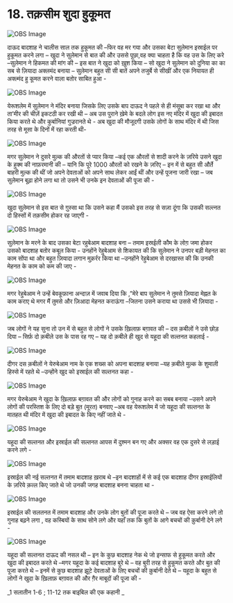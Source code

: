 # 18. तक़सीम शुदा हुकूमत  

![OBS Image](https://cdn.door43.org/obs/jpg/360px/obs-en-18-01.jpg)

 दाऊद  बादशाह ने चालीस साल तक हुकूमत की –फिर वह मर गया और उसका बेटा सुलेमान इस्राईल पर हुकूमत करने लगा – खुदा ने सुलेमान से बात की और उससे पूछा,वह क्या चाहता है कि वह उस के लिए करे –सुलेमान ने हिकमत की मांग की – इस बात ने खुदा को ख़ुश किया – सो खुदा ने सुलेमान को दुनिया का का सब से ज़ियादा अक्लमंद बनाया – सुलेमान बहुत सी सी बातें अपने तजुर्बे से सीखीं और एक नियायत ही अक्ल्मंद  हु कूमत करने वाला बतोर साबित हुआ -  

![OBS Image](https://cdn.door43.org/obs/jpg/360px/obs-en-18-02.jpg)

येरूशलेम में सुलेमान ने मंदिर बनाया जिसके लिए उसके बाप दाऊद ने पहले से ही मंसूबा कर रखा था और ता’मीर की चीज़ें इकटठी कर रखी थी – अब उस पुराने ख़ेमे के बदले लोग इस नए मंदिर में खुदा की इबादत किया करते थे और कुर्बानियां गुज्ररानते थे - अब खुदा की मौजूदगी उसके लोगों के साथ मंदिर में थी जिस तरह से मूसा के दिनों में रहा करती थी-   

![OBS Image](https://cdn.door43.org/obs/jpg/360px/obs-en-18-03.jpg)

मगर सुलेमान ने दुसरे मुल्क की औरतों से प्यार किया –कई एक औरतों से शादी करने के ज़रिये उसने खुदा के हुक्म की नाफ़रमानी की – यानि कि पूरे 1000 औरतों को रखने के ज़रिए – इन में से बहुत सी और्ते  बाहरी मुल्क की थीं जो अपने देवताओं को अपने साथ लेकर आईं थीं और उन्हें पूजना जारी रखा – जब सुलेमान बूढ़ा होने लगा था तो उसने भी उनके इन देवताओं की पूजा की -    

![OBS Image](https://cdn.door43.org/obs/jpg/360px/obs-en-18-04.jpg)

खुदा सुलेमान से इस बात से ग़ुस्सा था कि उसने कहा मैं उसको इस तरह से सज़ा दूंगा कि उसकी सल्त्नत दो   हिस्सों में तक़सीम होकर रह जाएगी - 

![OBS Image](https://cdn.door43.org/obs/jpg/360px/obs-en-18-05.jpg)

सुलेमान के मरने के बाद उसका बेटा रहुबेआम बादशाह बना – तमाम इस्रईली कौम के लोग़ जमा होकर उसको बादशाह बतोर कबूल किया - उनहोंने रेहुबेआम से  शिकायत की कि सुलेमान ने उनपर बड़ी मेहनत का काम सोंपा था और बहुत ज़ियादा लगान मुक़र्रर किया था –उनहोंने रेहुबेआम से दरखास्त की कि  उनकी मेहनत के काम को कम की जाए -  

![OBS Image](https://cdn.door43.org/obs/jpg/360px/obs-en-18-06.jpg)

मगर रेहुबेआम ने उन्हें बेवकूफ़ाना अन्दाज़ में जवाब दिया कि ,”मेरे बाप सुलेमान ने तुमसे ज़ियादा मेह्नत के काम कराए थे मगर मैं तुमसे और ज़िआदा मेहनत कराऊंगा –जितना उसने कराया था उससे भी ज़ियादा - 

![OBS Image](https://cdn.door43.org/obs/jpg/360px/obs-en-18-07.jpg)

जब लोगों ने यह सुना तो उन में से बहुत से लोगों ने उसके ख़िलाफ़ बग़ावत की – दस क़बीलों ने उसे छोड़ दिया – सिर्फ़ दो क़बीले उस के पास रह गए – यह दो क़बीले ही खुद से यहूदा की सल्तनत कहलाई - 

![OBS Image](https://cdn.door43.org/obs/jpg/360px/obs-en-18-08.jpg)

दीगर दस क़बीलों ने येरुबेआम नाम के एक शख्स को अपना बादशाह बनाया –यह क़बीले मुल्क के शुमाली हिस्से में रहते थे –उन्होंने खुद को इस्राईल की सल्तनत कहा - 

![OBS Image](https://cdn.door43.org/obs/jpg/360px/obs-en-18-09.jpg)

मगर येरुबेआम ने खुदा के ख़िलाफ़ बग़ावत की और लोगों को गुनाह करने का सबब बनाया –उसने अपने लोगों की परस्तिश के लिए दो बड़े बुत (मूरत) बनवाए –अब वह येरूशलेम में जो यहूदा की सल्तनत के मातहत थी मंदिर में खुदा की इबादत के किए नहीं जाते थे -     

![OBS Image](https://cdn.door43.org/obs/jpg/360px/obs-en-18-10.jpg)

यहूदा की सल्तनत और इस्राईल की सल्तनत आपस में दुश्मन बन गए और अक्सर वह एक दुसरे से लड़ाई करने लगे -

![OBS Image](https://cdn.door43.org/obs/jpg/360px/obs-en-18-11.jpg)

इस्राईल की नई सल्तनत में तमाम बादशाह ख़राब थे –इन बादशाहों में से कई एक बादशाह दीगर इस्राईलियों के ज़रिये क़त्ल किए जाते थे जो उनकी जगह बादशाह बनना चाहता था - 

![OBS Image](https://cdn.door43.org/obs/jpg/360px/obs-en-18-12.jpg)

इस्राईल की सलतनत में तमाम बादशाह और उनके लोग बुतों की पूजा करते थे – जब वह ऐसा करने लगे तो गुनाह बढ़ने लगा , वह कस्बियों के साथ सोने लगे और यहाँ तक कि बुतों के आगे बचचों की क़ुर्बानी देने लगे -

![OBS Image](https://cdn.door43.org/obs/jpg/360px/obs-en-18-13.jpg)

यहूदा की सल्तनत दाऊद की नसल थी – इन के कुछ बादशाह नेक थे जो इन्साफ से हुकूमत करते और खुदा की इबादत करते थे –मगर यहूदा के कई बादशाह बुरे थे – वह बुरी तरह से हुकूमत करते और बुत की पूजा करते थे – इनमें से कुछ बादशाह झूटे देवताओं के लिए बचचों की क़ुर्बानी देते थे – यहूदा के बहुत से लोगों ने खुदा के ख़िलाफ़ बग़ावत की और ग़ैर माबूदों की पूजा की - 

_1 सलातीन 1-6 ; 11-12 तक बाइबिल की एक कहानी _